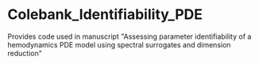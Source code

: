 # Colebank_Identifiability_PDE
Provides code used in manuscript "Assessing parameter identifiability of a hemodynamics PDE model using spectral surrogates and dimension reduction"
